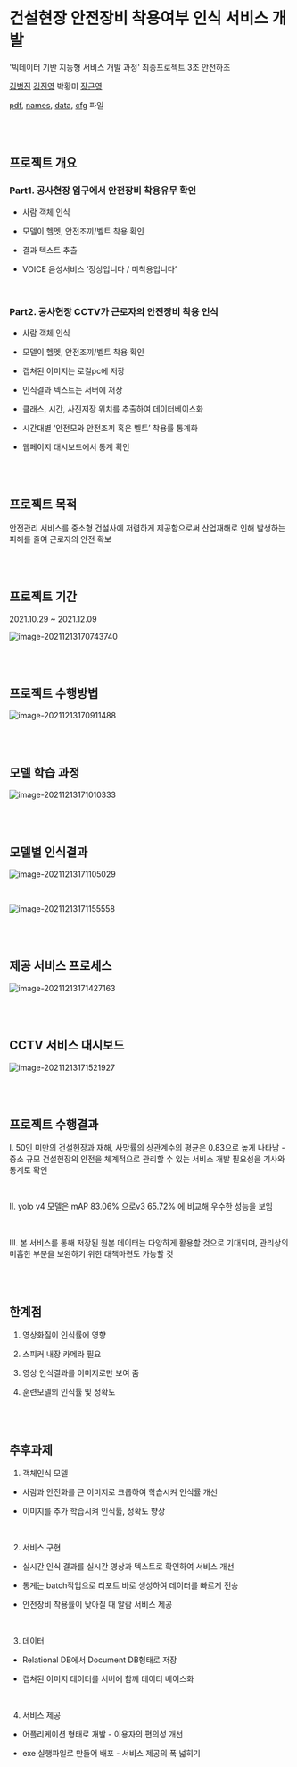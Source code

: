 

<h1>건설현장 안전장비 착용여부 인식 서비스 개발</h1>

'빅데이터 기반 지능형 서비스 개발 과정' 최종프로젝트 3조 안전하조

[김범진](https://github.com/BijetK) [김진영](onclick="location.href=') 박황미 [장근영](https://github.com/GYoungJang) 

[pdf](https://github.com/Jiiiiiiiiiiin/anjeonhajo/blob/master/3%EC%A1%B0_%ED%94%84%EB%A0%88%EC%A0%A0%ED%85%8C%EC%9D%B4%EC%85%98_%EC%A0%9C%EC%B6%9C.pdf), [names](https://github.com/Jiiiiiiiiiiin/anjeonhajo/blob/master/yolov4/obj.names), [data](https://github.com/Jiiiiiiiiiiin/anjeonhajo/blob/master/yolov4/obj.data), [cfg](https://github.com/Jiiiiiiiiiiin/anjeonhajo/blob/master/yolov4/yolov4-custom.cfg) 파일

<br>

<br>

<body>

<h2>프로젝트 개요</h2>

<h3>Part1. 공사현장 입구에서 안전장비 착용유무 확인</h3>

- 사람 객체 인식

- 모델이 헬멧, 안전조끼/벨트 착용 확인

- 결과 텍스트 추출

- VOICE 음성서비스 ‘정상입니다 / 미착용입니다’

<br>

<h3>Part2. 공사현장 CCTV가 근로자의 안전장비 착용 인식</h3>

- 사람 객체 인식

- 모델이 헬멧, 안전조끼/벨트 착용 확인

- 캡쳐된 이미지는 로컬pc에 저장

- 인식결과 텍스트는 서버에 저장

- 클래스, 시간, 사진저장 위치를 추출하여 데이터베이스화

- 시간대별  ‘안전모와 안전조끼 혹은 벨트’ 착용률 통계화

- 웹페이지 대시보드에서 통계 확인 

<br>

<br>

<h2>프로젝트 목적</h2>

안전관리 서비스를 중소형 건설사에 저렴하게 제공함으로써 산업재해로 인해 발생하는 피해를 줄여 근로자의 안전 확보

<br>

<br>

<h2>프로젝트 기간</h2>

2021.10.29 ~ 2021.12.09

![image-20211213170743740](md-images/image-20211213170743740.png)

<br>

<br>

<h2>프로젝트 수행방법</h2>

![image-20211213170911488](md-images/image-20211213170911488.png)

<br>

<br>

<h2>모델 학습 과정</h2>

![image-20211213171010333](md-images/image-20211213171010333.png)

<br>

<br>

<h2>모델별 인식결과</h2>

![image-20211213171105029](md-images/image-20211213171105029.png)

<br>

![image-20211213171155558](md-images/image-20211213171155558.png)

<br>

<br>

<h2>제공 서비스 프로세스</h2>

![image-20211213171427163](md-images/image-20211213171427163.png)

<br>

<br>

<h2>CCTV 서비스 대시보드</h2>

![image-20211213171521927](md-images/image-20211213171521927.png)

<br>

<br>

<h2>프로젝트 수행결과</h2>

I. 50인 미만의 건설현장과 재해, 사망률의 상관계수의 평균은 0.83으로 높게 나타남 - 중소 규모 건설현장의 안전을 체계적으로 관리할 수 있는 서비스 개발 필요성을 기사와 통계로 확인

<br>

II. yolo v4 모델은 mAP 83.06% 으로v3 65.72% 에 비교해 우수한 성능을 보임 

<br>

III. 본 서비스를 통해 저장된 원본 데이터는 다양하게 활용할 것으로 기대되며, 관리상의 미흡한 부분을 보완하기 위한 대책마련도 가능할 것

<br>

<br>

<h2>한계점</h2>

1. 영상화질이 인식률에 영향

2.  스피커 내장 카메라 필요

3.  영상 인식결과를 이미지로만 보여 줌

4. 훈련모델의 인식률 및 정확도

<br>

<br>

<h2>추후과제</h2>

1. 객체인식 모델

- 사람과 안전화를 큰 이미지로 크롭하여 학습시켜 인식률 개선

- 이미지를 추가 학습시켜 인식률, 정확도 향상

  <br>

2. 서비스 구현

- 실시간 인식 결과를 실시간 영상과 텍스트로 확인하여 서비스 개선

- 통계는 batch작업으로 리포트 바로 생성하여 데이터를 빠르게 전송 

- 안전장비 착용률이 낮아질 때 알람 서비스 제공

  <br>

3. 데이터

- Relational DB에서 Document DB형태로 저장

- 캡쳐된 이미지 데이터를 서버에 함께 데이터 베이스화 

  <br>

4. 서비스 제공

- 어플리케이션 형태로 개발 - 이용자의 편의성 개선

- exe 실행파일로 만들어 배포 - 서비스 제공의 폭 넓히기

</body>

